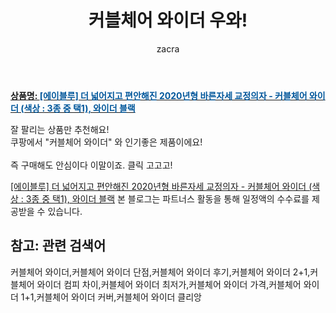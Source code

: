 ﻿---
layout: post
title:  "커블체어 와이더 우와!"
author: zacra
categories: [ 아이템 ]
tags: [커블체어 와이더,커블체어 와이더 단점,커블체어 와이더 후기,커블체어 와이더 2+1,커블체어 와이더 컴피 차이,커블체어 와이더 최저가,커블체어 와이더 가격,커블체어 와이더 1+1,커블체어 와이더 커버,커블체어 와이더 클리앙]
image: https://static.coupangcdn.com/image/vendor_inventory/67a1/de4782bb1e924de9aa78ee1c69721d39343a02bd12a1999ca60361a1f58f.jpg 
description: "쿠팡에서 커블체어 와이더 관련 상품으로 가장 잘팔리는 제품 중 하나라는 사실!!."
rating: 4.5
---

<a href="https://link.coupang.com/re/AFFSDP?lptag=AF8407795&pageKey=4613471407&itemId=5706667078&vendorItemId=74118937470&traceid=V0-153-0b8322453e431913"><b>상품명: <font color='#01579B'>[에이블루] 더 넓어지고 편안해진 2020년형 바른자세 교정의자 - 커블체어 와이더 (색상 : 3종 중 택1), 와이더 블랙</font></b></a>

잘 팔리는 상품만 추천해요!<br/>
쿠팡에서 "커블체어 와이더" 와 인기좋은 제품이에요!<br/><br/>
즉 구매해도 안심이다 이말이죠. 클릭 고고고! <br/>



<a href="https://link.coupang.com/re/AFFSDP?lptag=AF8407795&pageKey=4613471407&itemId=5706667078&vendorItemId=74118937470&traceid=V0-153-0b8322453e431913">[에이블루] 더 넓어지고 편안해진 2020년형 바른자세 교정의자 - 커블체어 와이더 (색상 : 3종 중 택1), 와이더 블랙</a>
본 블로그는 파트너스 활동을 통해 일정액의 수수료를 제공받을 수 있습니다.

## 참고: 관련 검색어    
커블체어 와이더,커블체어 와이더 단점,커블체어 와이더 후기,커블체어 와이더 2+1,커블체어 와이더 컴피 차이,커블체어 와이더 최저가,커블체어 와이더 가격,커블체어 와이더 1+1,커블체어 와이더 커버,커블체어 와이더 클리앙